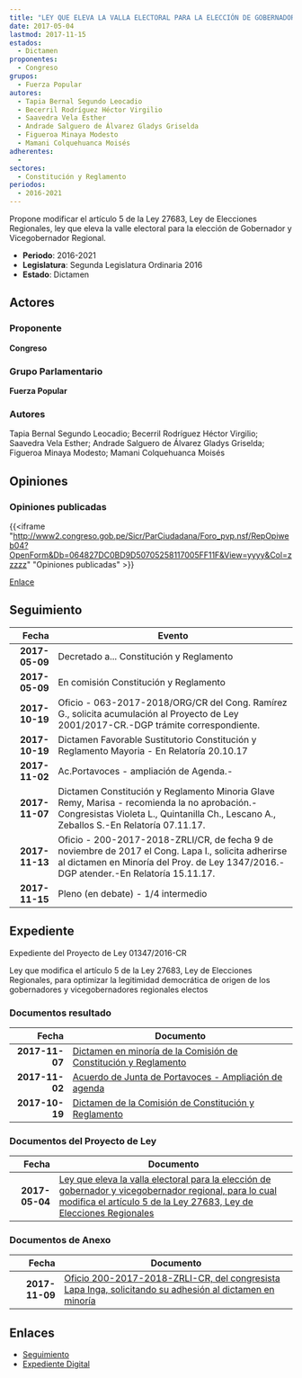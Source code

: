 ```yaml
---
title: "LEY QUE ELEVA LA VALLA ELECTORAL PARA LA ELECCIÓN DE GOBERNADOR Y VICEGOBERNADOR REGIONAL PARA LO CUAL MODIFICA EL ARTÍCULO 5 DE LA LEY 27683, LEY DE ELECCIONES REGIONALES"
date: 2017-05-04
lastmod: 2017-11-15
estados: 
  - Dictamen
proponentes: 
  - Congreso
grupos: 
  - Fuerza Popular
autores: 
  - Tapia Bernal Segundo Leocadio
  - Becerril Rodríguez Héctor Virgilio
  - Saavedra Vela Esther
  - Andrade Salguero de Álvarez Gladys Griselda
  - Figueroa Minaya Modesto
  - Mamani Colquehuanca Moisés
adherentes: 
  - 
sectores: 
  - Constitución y Reglamento
periodos: 
  - 2016-2021
---
```


Propone modificar el artículo 5 de la Ley 27683, Ley de Elecciones Regionales, ley que eleva la valle electoral para la elección de Gobernador y Vicegobernador Regional.

- **Periodo**: 2016-2021
- **Legislatura**: Segunda Legislatura Ordinaria 2016
- **Estado**: Dictamen

## Actores

### Proponente

**Congreso**

### Grupo Parlamentario

**Fuerza Popular**

### Autores

Tapia Bernal Segundo Leocadio; Becerril Rodríguez Héctor Virgilio; Saavedra Vela Esther; Andrade Salguero de Álvarez Gladys Griselda; Figueroa Minaya Modesto; Mamani Colquehuanca Moisés


## Opiniones

### Opiniones publicadas

{{<iframe "http://www2.congreso.gob.pe/Sicr/ParCiudadana/Foro_pvp.nsf/RepOpiweb04?OpenForm&Db=064827DC0BD9D50705258117005FF11F&View=yyyy&Col=zzzzz" "Opiniones publicadas" >}}

[Enlace](http://www2.congreso.gob.pe/Sicr/ParCiudadana/Foro_pvp.nsf/RepOpiweb04?OpenForm&Db=064827DC0BD9D50705258117005FF11F&View=yyyy&Col=zzzzz)

## Seguimiento

| Fecha | Evento |
|------:|--------|
| **2017-05-09** | Decretado a... Constitución y Reglamento|
| **2017-05-09** | En comisión Constitución y Reglamento|
| **2017-10-19** | Oficio - 063-2017-2018/ORG/CR del Cong. Ramírez G., solicita acumulación al Proyecto de Ley 2001/2017-CR.-DGP trámite correspondiente.|
| **2017-10-19** | Dictamen Favorable Sustitutorio Constitución y Reglamento Mayoria - En Relatoría 20.10.17|
| **2017-11-02** | Ac.Portavoces - ampliación de Agenda.-|
| **2017-11-07** | Dictamen Constitución y Reglamento Minoria Glave Remy, Marisa - recomienda la no aprobación.-Congresistas Violeta L., Quintanilla Ch., Lescano A., Zeballos S.-En Relatoría 07.11.17.|
| **2017-11-13** | Oficio - 200-2017-2018-ZRLI/CR, de fecha 9 de noviembre de 2017 el Cong. Lapa I., solicita adherirse al dictamen en Minoría del Proy. de Ley 1347/2016.-DGP atender.-En Relatoría 15.11.17.|
| **2017-11-15** | Pleno (en debate) - 1/4 intermedio|


## Expediente

Expediente del Proyecto de Ley 01347/2016-CR

Ley que modifica el artículo 5 de la Ley 27683, Ley de Elecciones Regionales, para optimizar la legitimidad democrática de origen de los gobernadores y vicegobernadores regionales electos


### Documentos resultado

| Fecha | Documento |
|------:|--------|
| **2017-11-07** | [Dictamen en minoría de la Comisión de Constitución y Reglamento](http://www.leyes.congreso.gob.pe/Documentos/2016_2021/Dictamenes/Proyectos_de_Ley/01347DC04MIN20171107.pdf) |
| **2017-11-02** | [Acuerdo de Junta de Portavoces - Ampliación de agenda](http://www.leyes.congreso.gob.pe/Documentos/2016_2021/Acuerdos/Junta_Portavoces/AJP0134720171102.pdf) |
| **2017-10-19** | [Dictamen de la Comisión de Constitución y Reglamento](http://www.leyes.congreso.gob.pe/Documentos/2016_2021/Dictamenes/Proyectos_de_Ley/01347DC04MAY20171019.pdf) |

### Documentos del Proyecto de Ley

| Fecha | Documento |
|------:|--------|
| **2017-05-04** | [Ley que eleva la valla electoral para la elección de gobernador y vicegobernador regional, para lo cual modifica el artículo 5 de la Ley 27683, Ley de Elecciones Regionales](http://www.leyes.congreso.gob.pe/Documentos/2016_2021/Proyectos_de_Ley_y_de_Resoluciones_Legislativas/PL0134720170504..PDF) |

### Documentos de Anexo

| Fecha | Documento |
|------:|--------|
| **2017-11-09** | [Oficio 200-2017-2018-ZRLI-CR, del congresista Lapa Inga, solicitando su adhesión al dictamen en minoría](http://www.leyes.congreso.gob.pe/Documentos/2016_2021/Adhesiones/Proyectos_de_Ley/OFICIO-200-2017-2018-ZRLI-CR.pdf) |

## Enlaces 

- [Seguimiento](http://www2.congreso.gob.pe/Sicr/TraDocEstProc/CLProLey2016.nsf/f7fff46988ca05b1052578e100829cc7/8fd8ef33e44d8ab905258117005978d2?OpenDocument)
- [Expediente Digital](http://www2.congreso.gob.pehttp://www2.congreso.gob.pe/Sicr/TraDocEstProc/CLProLey2016.nsf/f7fff46988ca05b1052578e100829cc7/8fd8ef33e44d8ab905258117005978d2?OpenDocument&Click=05257FB7005EB655.eb71d0cf91d8294e05256cdf006b5706/$Body/0.1C6C)
